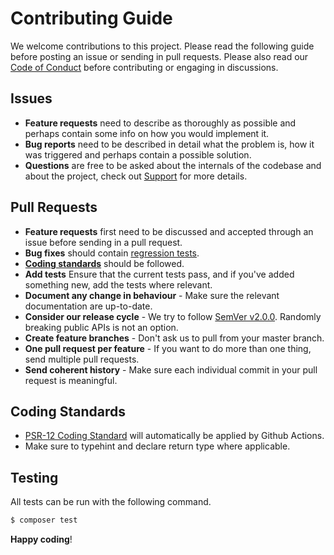 # Contributing Guide

We welcome contributions to this project. Please read the following guide before posting an issue or sending in pull requests. 
Please also read our [Code of Conduct](CODE_OF_CONDUCT.md) before contributing or engaging in discussions.

## Issues

- **Feature requests** need to describe as thoroughly as possible and perhaps contain some info on how you would implement it.
- **Bug reports** need to be described in detail what the problem is, how it was triggered and perhaps contain a possible solution.
- **Questions** are free to be asked about the internals of the codebase and about the project, check out [Support](SUPPORT.md) for more details.

## Pull Requests

- **Feature requests** first need to be discussed and accepted through an issue before sending in a pull request.
- **Bug fixes** should contain [regression tests](https://laracasts.com/lessons/regression-testing).
- **[Coding standards](#coding-standards)** should be followed.
- **Add tests** Ensure that the current tests pass, and if you've added something new, add the tests where relevant.
- **Document any change in behaviour** - Make sure the relevant documentation are up-to-date.
- **Consider our release cycle** - We try to follow [SemVer v2.0.0](https://semver.org/). Randomly breaking public APIs is not an option.
- **Create feature branches** - Don't ask us to pull from your master branch.
- **One pull request per feature** - If you want to do more than one thing, send multiple pull requests.
- **Send coherent history** - Make sure each individual commit in your pull request is meaningful.

## Coding Standards

- [PSR-12 Coding Standard](https://www.php-fig.org/psr/psr-12/) will automatically be applied by Github Actions.
- Make sure to typehint and declare return type where applicable.

## Testing

All tests can be run with the following command.

``` bash
$ composer test
```

**Happy coding**!
